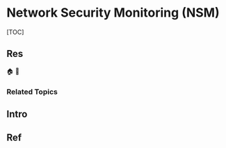 # Network Security Monitoring (NSM)

[TOC]



## Res
🏠 
🚧 


### Related Topics



## Intro



## Ref

